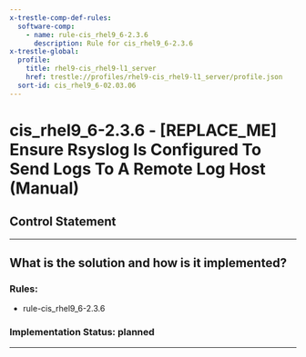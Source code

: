 ```yaml
---
x-trestle-comp-def-rules:
  software-comp:
    - name: rule-cis_rhel9_6-2.3.6
      description: Rule for cis_rhel9_6-2.3.6
x-trestle-global:
  profile:
    title: rhel9-cis_rhel9-l1_server
    href: trestle://profiles/rhel9-cis_rhel9-l1_server/profile.json
  sort-id: cis_rhel9_6-02.03.06
---
```


# cis_rhel9_6-2.3.6 - \[REPLACE_ME\] Ensure Rsyslog Is Configured To Send Logs To A Remote Log Host (Manual)

## Control Statement

______________________________________________________________________

## What is the solution and how is it implemented?

<!-- For implementation status enter one of: implemented, partial, planned, alternative, not-applicable -->

<!-- Note that the list of rules under ### Rules: is read-only and changes will not be captured after assembly to JSON -->

<!-- Add control implementation description here for control: cis_rhel9_6-2.3.6 -->

### Rules:

  - rule-cis_rhel9_6-2.3.6

### Implementation Status: planned

______________________________________________________________________
